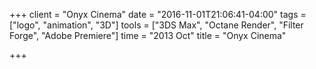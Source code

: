 +++
client = "Onyx Cinema"
date = "2016-11-01T21:06:41-04:00"
tags = ["logo", "animation", "3D"]
tools = ["3DS Max", "Octane Render", "Filter Forge", "Adobe Premiere"]
time = "2013 Oct"
title = "Onyx Cinema"

+++
